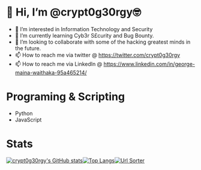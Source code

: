 #            👋 Hi, I’m @crypt0g30rgy🤓

- 👀 I’m interested in Information Technology and Security
- 🌱 I’m currently learning Cyb3r S£curity and Bug Bounty.
- 💞️ I’m looking to collaborate with some of the hacking greatest minds in the future. 
- 📫 How to reach me via twitter @ https://twitter.com/crypt0g30rgy
- 📫 How to reach me via LinkedIn @ https://www.linkedin.com/in/george-maina-waithaka-95a465214/

# Programing & Scripting

- Python
- JavaScript

# Stats

[![crypt0g30rgy's GitHub stats](https://github-readme-stats.vercel.app/api?username=crypt0g30rgy&count_private=true&show_icons=true&theme=radical)](https://github.com/anuraghazra/github-readme-stats)[![Top Langs](https://github-readme-stats.vercel.app/api/top-langs/?username=crypt0g30rgy&layout=compact&theme=tokyonight)](https://github.com/anuraghazra/github-readme-stats)[![Url Sorter](https://github-readme-stats.vercel.app/api/pin/?username=crypt0g30rgy&repo=Urls-Sorter&theme=synthwave)](https://github.com/anuraghazra/github-readme-stats)


<!---
g30rgyth3d4rk/g30rgyth3d4rk is a ✨ special ✨ repository because its `README.md` (this file) appears on your GitHub profile.
You can click the Preview link to take a look at your changes.
--->

